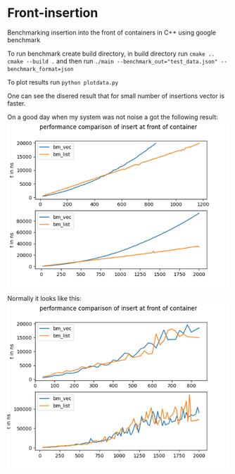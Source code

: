 # Front-insertion
Benchmarking insertion into the front of containers in C++ using google benchmark

To run benchmark create build directory, in build directory run `cmake ..` `cmake --build .` and then run `./main --benchmark_out="test_data.json" --benchmark_format=json`

To plot results run `python plotdata.py`

One can see the disered result that for small number of insertions vector is faster.

On a good day when my system was not noise a got the following result: 
![alt text](https://github.com/orfvl/Front-insertion/blob/main/container_insert_front_good.png "good results")

Normally it looks like this:
![alt text](https://github.com/orfvl/Front-insertion/blob/main/container_insert_front.png "normal results")

